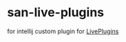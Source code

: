 # san-live-plugins
for intellij
custom plugin for [LivePlugins](https://github.com/dkandalov/live-plugin)
